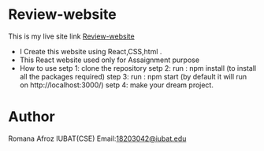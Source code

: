 # Review-website
This is my live site link [Review-website](https://programiz-era-rumu.netlify.app/)
* I Create this website using React,CSS,html .
* This React website used only for Assaignment purpose 
* How to use
setp 1: clone the repository 
setp 2: run : npm install (to install all the packages required)
step 3: run : npm start (by default it will run on http://localhost:3000/)
setp 4: make your dream project.
# Author
Romana Afroz
IUBAT(CSE)
Email:18203042@iubat.edu